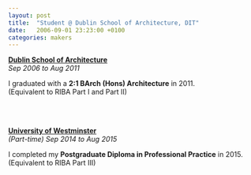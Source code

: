 ```yaml
---
layout: post
title:  "Student @ Dublin School of Architecture, DIT"
date:   2006-09-01 23:23:00 +0100
categories: makers
---
```


**[Dublin School of Architecture](https://www.tudublin.ie/explore/faculties-and-schools/engineering-built-environment/architecture-building-and-environment/)**  
_Sep 2006 to Aug 2011_

I graduated with a <strong>2:1 BArch (Hons) Architecture</strong> in 2011.<br>
(Equivalent to RIBA Part I and Part II)



<br>
<br>

**[University of Westminster](https://www.westminster.ac.uk/architecture-interiors-and-urban-design-courses/2023-24/september/part-time-evening-only/architecture-postgraduate-diploma-professional-practice-riba-part-iii)**  
_(Part-time) Sep 2014 to Aug 2015_

I completed my <strong>Postgraduate Diploma in Professional Practice</strong> in 2015.<br>
(Equivalent to RIBA Part III)
